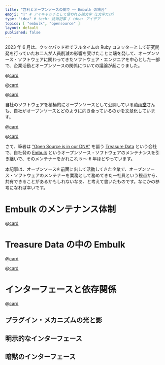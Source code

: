 ```yaml
---
title: "営利とオープンソースの間で 〜 Embulk の場合"
emoji: "🧬️" # アイキャッチとして使われる絵文字（1文字だけ）
type: "idea" # tech: 技術記事 / idea: アイデア
topics: [ "embulk", "opensource" ]
layout: default
published: false
---
```


2023 年 6 月は、クックパッド社でフルタイムの Ruby コミッターとして研究開発を行っていたお二人が人員削減の影響を受けたことに端を発して、オープンソース・ソフトウェアに関わってきたソフトウェア・エンジニアを中心とした一部で、企業活動とオープンソースの関係についての議論が起こりました。

@[card](https://note.com/cookpad/n/nc1b63628422c)

@[card](https://note.com/ruiu/n/ndfcda9adb748)

@[card](https://knqyf263.hatenablog.com/entry/2023/06/07/175830)

自社のソフトウェアを積極的にオープンソースとして公開している[時雨堂](https://shiguredo.jp/)さんも、自社がオープンソースとどのように向き合っているのかを文章化しています。

@[card](https://voluntas.medium.com/%E4%BC%81%E6%A5%AD-oss-%E3%82%92%E7%B6%99%E7%B6%9A%E9%96%8B%E7%99%BA%E3%81%99%E3%82%8B%E3%81%9F%E3%82%81%E3%81%AB%E3%82%84%E3%81%A3%E3%81%A6%E3%81%84%E3%82%8B%E3%81%93%E3%81%A8-c783be34ccde)

@[card](https://voluntas.medium.com/%E6%99%82%E9%9B%A8%E5%A0%82%E3%81%AF%E4%BD%95%E3%82%92%E3%81%97%E3%81%A6%E3%81%84%E3%82%8B%E4%BC%9A%E7%A4%BE%E3%81%AA%E3%81%AE%E3%81%8B-a32fbd5a746a)

さて、筆者は ["Open Source is in our DNA"](https://www.treasuredata.com/opensource/) を謳う [Treasure Data](https://www.treasuredata.com/) という会社で、自社発の [Embulk](https://www.embulk.org/) というオープンソース・ソフトウェアのメンテナンスを引き継いで、そのメンテナーをかれこれ 5 〜 6 年ほどやっています。

本記事は、オープンソースを前面に出して活動してきた企業で、オープンソース・ソフトウェアのメンテナーを業務として務めてきた一社員という視点から、共有できることがあるかもしれないなあ、と考えて書いたものです。なにかの参考になれば幸いです。


Embulk のメンテナンス体制
==========================

@[card](https://zenn.dev/dmikurube/articles/embulk-maintenance-gets-open)


Treasure Data の中の Embulk
============================

@[card](https://techplay.jp/event/879660)

@[card](https://api-docs.treasuredata.com/blog/embulk-in-td/)


インターフェースと依存関係
===========================

@[card](https://docs.google.com/presentation/d/e/2PACX-1vQf7dSmMDTBqQQgF-NcMqCssWv34BIVacK6_4xrMAIJnbqNXt65goIW0PhzfXIUSJf_SKgEmS5Ujqvo/pub?start=false&loop=false&slide=id.p)

プラグイン・メカニズムの光と影
-------------------------------

明示的なインターフェース
-------------------------

暗黙のインターフェース
-----------------------
